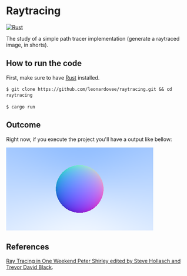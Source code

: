 # Raytracing
[![Rust](https://github.com/leonardovee/raytracing/actions/workflows/rust.yml/badge.svg)](https://github.com/leonardovee/raytracing/actions/workflows/rust.yml)

The study of a simple path tracer implementation (generate a raytraced image, in shorts).

## How to run the code

First, make sure to have [Rust](https://www.rust-lang.org/tools/install) installed.

```
$ git clone https://github.com/leonardovee/raytracing.git && cd raytracing

$ cargo run
```

## Outcome

Right now, if you execute the project you'll have a output like bellow:

![Shaded sphere](/img/sphere.png)

## References
[Ray Tracing in One Weekend Peter Shirley edited by Steve Hollasch and Trevor David Black](https://raytracing.github.io/books/RayTracingInOneWeekend.html "Copyright 2018-2020 Peter Shirley. All rights reserved.").

